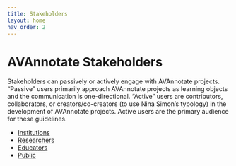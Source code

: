 ```yaml
---
title: Stakeholders
layout: home
nav_order: 2
---
```

# AVAnnotate Stakeholders
Stakeholders can passively or actively engage with AVAnnotate projects. “Passive” users primarily approach AVAnnotate projects as learning objects and the communication is one-directional. “Active” users are contributors, collaborators, or creators/co-creators (to use Nina Simon’s typology) in the development of AVAnnotate projects. Active users are the primary audience for these guidelines.

- [Institutions](https://avannotate.github.io/guidelines/pages/institutions)
- [Researchers](https://avannotate.github.io/guidelines/pages/researchers)
- [Educators](https://avannotate.github.io/guidelines/pages/educators)
- [Public](https://avannotate.github.io/guidelines/pages/public)
